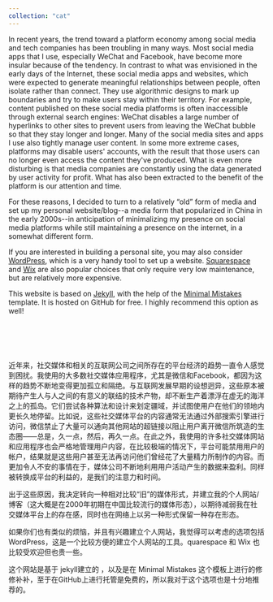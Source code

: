 ```yaml
--- 
collection: "cat"
---
```


In recent years, the trend toward a platform economy among social media and tech companies has been troubling in many ways. Most social media apps that I use, especially WeChat and Facebook, have become more insular because of the tendency. In contrast to what was envisioned in the early days of the Internet, these social media apps and websites, which were expected to generate meaningful relationships between people, often isolate rather than connect. They use algorithmic designs to mark up boundaries and try to make users stay within their territory. For example, content published on these social media platforms is often inaccessible through external search engines: WeChat disables a large number of hyperlinks to other sites to prevent users from leaving the WeChat bubble so that they stay longer and longer. Many of the social media sites and apps I use also tightly manage user content. In some more extreme cases, platforms may disable users' accounts, with the result that those users can no longer even access the content they've produced. What is even more disturbing is that media companies are constantly using the data generated by user activity for profit. What has also been extracted to the benefit of the platform is our attention and time.

For these reasons, I decided to turn to a relatively “old” form of media and set up my personal website/blog--a media form that popularized in China in the early 2000s--in anticipation of minimalizing my presence on social media platforms while still maintaining a presence on the internet, in a somewhat different form. 

If you are interested in building a personal site, you may also consider <a href="https://wordpress.com/">WordPress</a>, which is a very handy tool to set up a website. <a href="https://www.squarespace.com/">Squarespace</a> and <a href="https://www.wix.com/">Wix</a> are also popular choices that only require very low maintenance, but are relatively more expensive.

This website is based on <a href="https://jekyllrb.com/">Jekyll</a>, with the help of the <a href="https://mmistakes.github.io/minimal-mistakes/">Minimal Mistakes </a> template. It is hosted on GitHub for free. I highly recommend this option as well! 

## <br>
<br>
近年来，社交媒体和相关的互联网公司之间所存在的平台经济的趋势一直令人感觉到困扰。我使用的大多数社交媒体应用程序，尤其是微信和Facebook，都因为这样的趋势不断地变得更加孤立和隔绝。与互联网发展早期的设想迥异，这些原本被期待产生人与人之间的有意义的联结的技术产物，却不断生产着漂浮在虚无的海洋之上的孤岛。它们尝试各种算法和设计来划定疆域，并试图使用户在他们的领地内更长久地停留。比如说，这些社交媒体平台的内容通常无法通过外部搜索引擎进行访问，微信禁止了大量可以通向其他网站的超链接以阻止用户离开微信所筑造的生态圈——总是，久一点，然后，再久一点。在此之外，我使用的许多社交媒体网站和应用程序也会严格地管理用户内容，在比较极端的情况下，平台可能禁用用户的帐户，结果就是这些用户甚至无法再访问他们曾经花了大量精力所制作​​的内容。而更加令人不安的事情在于，媒体公司不断地利用用户活动产生的数据来盈利。同样被转换成平台的利益的，是我们的注意力和时间。

出于这些原因，我决定转向一种相对比较“旧”的媒体形式，并建立我的个人网站/博客（这大概是在2000年初期在中国比较流行的媒体形态），以期待减弱我在社交媒体平台上的存在感，同时也在网络上以另一种形式保留一种存在形态。

如果你们也有类似的烦恼，并且有兴趣建立个人网站，我觉得可以考虑的选项包括 WordPress，这是一个比较方便的建立个人网站的工具。quarespace 和 Wix 也比较受欢迎但也贵一些。

这个网站是基于 jekyll建立的 ，以及是在 Minimal Mistakes 这个模板上进行的修修补补，至于在GitHub上进行托管是免费的，所以我对于这个选项也是十分地推荐的。

<!-- 
In recent years, the trend toward a platform economy among social media and the associated internet companies has been troubling in many ways. Most social media apps that I use, especially WeChat and Facebook, have become more insular because of the trend. In contrast to what was envisioned in the early days of the Internet, these technological objects, which were expected to generate meaningful connections between people, nonetheless give rise to isolated islands floating on top of an ocean of emptiness. They experiment with various algorithmic designs to demarcate boundaries and try to keep users to stay within their territory for longer times. For example, content published on these social media platforms is often inaccessible through external search engines: WeChat disables a large number of hyperlinks to other sites to prevent users from leaving the WeChat bubble so that they stay longer and longer. On top of that, many of the social media sites and apps I use also tightly manage user content. In more extreme cases, platforms may disable users’ accounts, with the result that those users can no longer even access the content they’ve put so much effort into producing. What is even more disturbing is that media companies are constantly using the data generated by user activity for profit. What has also been extracted to the benefit of the platform is our attention and time.

For these reasons, I decided to turn to a relatively “old” form of media and set up my personal website/blog (a social media form that popularized in China in the early 2000s) in anticipation of reducing my time spent on social media platforms. For obvious reasons, I do not intend to avoid these platforms altogether. What I’m trying not to do is to spend a large amount of time contributing content (including posts, images, replies, discussions, etc.) to these media platforms, since they not only control the content but also take advantage of it to gain media capital and power. I still need to use these platforms to communicate with my family and friends and have some fun times with people. I am also hosting my website on Github, a platform for the software development community. After all, some social media platforms and the communities they help shape are more open, friendly, and creative than others.

If you have similar concerns and are interested in building a personal site, you may want to consider WordPress, which is a very handy tool to set up a website. Squarespace and Wix are also popular choices that only requrie very low maintainence, but relatively more expensive.

This website is based on jekyll, with the help of the Minimal Mistakes template. It is hosted on GitHub for free. I highly recommend this option as well!



近年来，社交媒体和相关的互联网公司之间所存在的平台经济的趋势一直令人感觉到困扰。我使用的大多数社交媒体应用程序，尤其是微信和Facebook，都因为这样的趋势不断地变得更加孤立和隔绝。与互联网发展早期的设想迥异，这些原本被期待产生人与人之间的有意义的联结的技术产物，却不断生产着漂浮在虚无的海洋之上的孤岛。它们尝试各种算法和设计来划定疆域，并试图使用户在他们的领地内更长久地停留。比如说，这些社交媒体平台的内容通常无法通过外部搜索引擎进行访问，微信禁止了大量可以通向其他网站的超链接以阻止用户离开微信所筑造的生态圈——总是，久一点，然后，再久一点。在此之外，我使用的许多社交媒体网站和应用程序也会严格地管理用户内容，在比较极端的情况下，平台可能禁用用户的帐户，结果就是这些用户甚至无法再访问他们曾经花了大量精力所制作​​的内容。而更加令人不安的事情在于，媒体公司不断地利用用户活动产生的数据来盈利。同样被转换成平台的利益的，是我们的注意力和时间。

出于这些原因，我决定转向一种相对比较“旧”的媒体形式，并建立我的个人网站/博客（大概是在2000年初期在中国比较流行的媒体形态），以期待减少我在社交媒体平台上所耗费的时间。出于显而易见的原因，我无法也无意于完全地回避这些平台。我所试图避免的是继续花费比较大量的时间向这些媒体平台提供内容（其中包括帖子、图片、回复和讨论等等）——既然它们不仅对于这些内容进行令人费解的管控，还在同时利用这些内容来获取资本。但我仍然需要通过这些平台与我的家人和朋友交流，与不同群体的人一起度过一些好玩的时光；而且我所建立的这个网站也是托管在软件开发社群的平台 Github 上的。毕竟，一些社交媒体平台及其帮助塑造的群体比另一些更加开放、友好、以及有创造力。

如果你们也有类似的烦恼，并且有兴趣建立个人网站，我觉得可以考虑的选项包括 WordPress，这是一个比较方便的建立个人网站的工具。quarespace 和 Wix 也比较受欢迎，相对省心，但也贵一些。

这个网站是基于 jekyll建立的 ，以及是在 Minimal Mistakes 这个模板上进行的修修补补，至于在GitHub上进行托管是免费的，所以我也十分地推荐这一选项。 -->